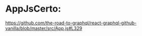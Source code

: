 # AppJsCerto:

https://github.com/the-road-to-graphql/react-graphql-github-vanilla/blob/master/src/App.js#L329
